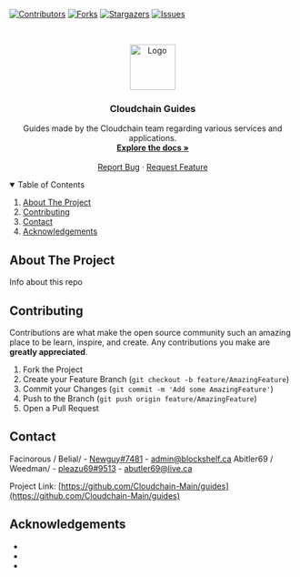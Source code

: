 [![Contributors][contributors-shield]][contributors-url]
[![Forks][forks-shield]][forks-url]
[![Stargazers][stars-shield]][stars-url]
[![Issues][issues-shield]][issues-url]


<!-- PROJECT LOGO -->
<br />
<p align="center">
  <a href="https://github.com/Cloudchain_Main/guides">
    <img src="images/logo.png" alt="Logo" width="80" height="80">
  </a>

  <h3 align="center">Cloudchain Guides</h3>

  <p align="center">
    Guides made by the Cloudchain team regarding various services and applications.
    <br />
    <a href="https://github.com/Cloudchain_Main/guides"><strong>Explore the docs »</strong></a>
    <br />
    <br />
    <a href="https://github.com/Cloudchain_Main/guides/issues">Report Bug</a>
    ·
    <a href="https://github.com/Cloudchain_Main/guides/issues">Request Feature</a>
  </p>
</p>



<!-- TABLE OF CONTENTS -->
<details open="open">
  <summary>Table of Contents</summary>
  <ol>
    <li>
      <a href="#about-the-project">About The Project</a>
    </li>
    <li><a href="#contributing">Contributing</a></li>
    <li><a href="#contact">Contact</a></li>
    <li><a href="#acknowledgements">Acknowledgements</a></li>
  </ol>
</details>




<!-- ABOUT THE PROJECT -->
## About The Project

Info about this repo


<!-- CONTRIBUTING -->
## Contributing

Contributions are what make the open source community such an amazing place to be learn, inspire, and create. Any contributions you make are **greatly appreciated**.

1. Fork the Project
2. Create your Feature Branch (`git checkout -b feature/AmazingFeature`)
3. Commit your Changes (`git commit -m 'Add some AmazingFeature'`)
4. Push to the Branch (`git push origin feature/AmazingFeature`)
5. Open a Pull Request



<!-- CONTACT -->
## Contact

Facinorous / Belial/ - [Newguy#7481](https://discordapp.com/users/569992051182141448) - admin@blockshelf.ca
Abitler69 / Weedman/ - [pleazu69#9513](https://discordapp.com/users/786316515086827540) - abutler69@live.ca

Project Link: [https://github.com/Cloudchain-Main/guides](https://github.com/Cloudchain-Main/guides)



<!-- ACKNOWLEDGEMENTS -->
## Acknowledgements

* []()
* []()
* []()


<!-- MARKDOWN LINKS & IMAGES -->
<!-- https://www.markdownguide.org/basic-syntax/#reference-style-links -->
[contributors-shield]: https://img.shields.io/github/contributors/github_username/repo.svg?style=for-the-badge
[contributors-url]: https://github.com/Cloudchain_Main/guides/graphs/contributors
[forks-shield]: https://img.shields.io/github/forks/github_username/repo.svg?style=for-the-badge
[forks-url]: https://github.com/Cloudchain_Main/guides/network/members
[stars-shield]: https://img.shields.io/github/stars/github_username/repo.svg?style=for-the-badge
[stars-url]: https://github.com/Cloudchain_Main/guides/stargazers
[issues-shield]: https://img.shields.io/github/issues/github_username/repo.svg?style=for-the-badge
[issues-url]: https://github.com/Cloudchain_Main/guides/issues
